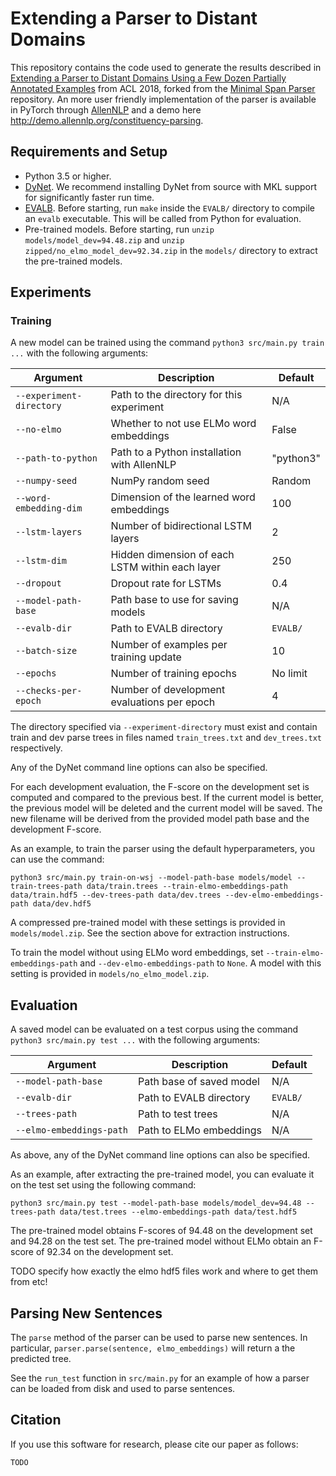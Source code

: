 # Extending a Parser to Distant Domains

This repository contains the code used to generate the results described in [Extending a Parser to Distant Domains Using a Few Dozen Partially Annotated Examples](TODO) from ACL 2018, forked from the [Minimal Span Parser](https://github.com/mitchellstern/minimal-span-parser) repository.
An more user friendly implementation of the parser is available in PyTorch through [AllenNLP](https://github.com/allenai/allennlp) and a demo here http://demo.allennlp.org/constituency-parsing.
## Requirements and Setup

* Python 3.5 or higher.
* [DyNet](https://github.com/clab/dynet). We recommend installing DyNet from source with MKL support for significantly faster run time.
* [EVALB](http://nlp.cs.nyu.edu/evalb/). Before starting, run `make` inside the `EVALB/` directory to compile an `evalb` executable. This will be called from Python for evaluation.
* Pre-trained models. Before starting, run `unzip models/model_dev=94.48.zip` and `unzip zipped/no_elmo_model_dev=92.34.zip` in the `models/` directory to extract the pre-trained models.

## Experiments

### Training

A new model can be trained using the command `python3 src/main.py train ...` with the following arguments:

Argument | Description | Default
--- | --- | ---
`--experiment-directory` | Path to the directory for this experiment | N/A
`--no-elmo` | Whether to not use ELMo word embeddings | False
`--path-to-python` | Path to a Python installation with AllenNLP | "python3"
`--numpy-seed` | NumPy random seed | Random
`--word-embedding-dim` | Dimension of the learned word embeddings | 100
`--lstm-layers` | Number of bidirectional LSTM layers | 2
`--lstm-dim` | Hidden dimension of each LSTM within each layer | 250
`--dropout` | Dropout rate for LSTMs | 0.4
`--model-path-base` | Path base to use for saving models | N/A
`--evalb-dir` |  Path to EVALB directory | `EVALB/`
`--batch-size` | Number of examples per training update | 10
`--epochs` | Number of training epochs | No limit
`--checks-per-epoch` | Number of development evaluations per epoch | 4

The directory specified via `--experiment-directory` must exist and contain train and dev parse trees in files named `train_trees.txt` and `dev_trees.txt` respectively.

Any of the DyNet command line options can also be specified.

For each development evaluation, the F-score on the development set is computed and compared to the previous best. If the current model is better, the previous model will be deleted and the current model will be saved. The new filename will be derived from the provided model path base and the development F-score.

As an example, to train the parser using the default hyperparameters, you can use the command:

```
python3 src/main.py train-on-wsj --model-path-base models/model --train-trees-path data/train.trees --train-elmo-embeddings-path data/train.hdf5 --dev-trees-path data/dev.trees --dev-elmo-embeddings-path data/dev.hdf5
```


A compressed pre-trained model with these settings is provided in `models/model.zip`. See the section above for extraction instructions.

To train the model without using ELMo word embeddings, set `--train-elmo-embeddings-path` and `--dev-elmo-embeddings-path` to `None`. A model with this setting is provided in `models/no_elmo_model.zip`.

## Evaluation

A saved model can be evaluated on a test corpus using the command `python3 src/main.py test ...` with the following arguments:

Argument | Description | Default
--- | --- | ---
`--model-path-base` | Path base of saved model | N/A
`--evalb-dir` |  Path to EVALB directory | `EVALB/`
`--trees-path` | Path to test trees | N/A
`--elmo-embeddings-path` | Path to ELMo embeddings | N/A

As above, any of the DyNet command line options can also be specified.

As an example, after extracting the pre-trained model, you can evaluate it on the test set using the following command:

```
python3 src/main.py test --model-path-base models/model_dev=94.48 --trees-path data/test.trees --elmo-embeddings-path data/test.hdf5
```

The pre-trained model obtains F-scores of 94.48 on the development set and 94.28 on the test set. The pre-trained model without ELMo obtain an F-score of 92.34 on the development set.

TODO specify how exactly the elmo hdf5 files work and where to get them from etc!

## Parsing New Sentences
The `parse` method of the parser can be used to parse new sentences. In particular, `parser.parse(sentence, elmo_embeddings)` will return a the predicted tree.

See the `run_test` function in `src/main.py` for an example of how a parser can be loaded from disk and used to parse sentences.

## Citation

If you use this software for research, please cite our paper as follows:

```
TODO
```
